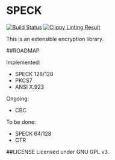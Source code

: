 # SPECK

[![Build Status](https://travis-ci.org/crypto-universe/SPECK.svg?branch=master)](https://travis-ci.org/crypto-universe/SPECK)
[![Clippy Linting Result](https://clippy.bashy.io/github/crypto-universe/SPECK/master/badge.svg)](https://clippy.bashy.io/github/crypto-universe/SPECK/master/log)

This is an extensible encryption library.

##ROADMAP

Implemented:
- SPECK 128/128
- PKCS7
- ANSI X.923

Ongoing:
- CBC

To be done:
- SPECK 64/128
- CTR

##LICENSE
Licensed under GNU GPL v3.
